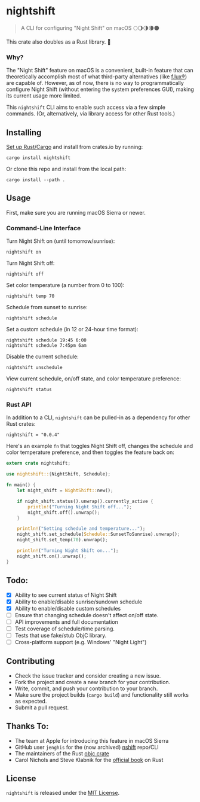 # nightshift

> A CLI for configuring "Night Shift" on macOS 🌕🌖🌗🌘🌑

This crate also doubles as a Rust library. 🦀

### Why?

The "Night Shift" feature on macOS is a convenient, built-in feature
that can theoretically accomplish most of what third-party alternatives
(like [f.lux®](https://justgetflux.com/)) are capable of. However, as
of now, there is no way to programmatically configure Night Shift (without
entering the system preferences GUI), making its current usage more limited.

This `nightshift` CLI aims to enable such access via a few simple commands.
(Or, alternatively, via library access for other Rust tools.)

## Installing

[Set up Rust/Cargo](https://doc.rust-lang.org/book/ch01-01-installation.html)
and install from crates.io by running:

```
cargo install nightshift
```

Or clone this repo and install from the local path:

```
cargo install --path .
```

## Usage

First, make sure you are running macOS Sierra or newer.

### Command-Line Interface

Turn Night Shift on (until tomorrow/sunrise):

```
nightshift on
```

Turn Night Shift off:

```
nightshift off
```

Set color temperature (a number from 0 to 100):

```
nightshift temp 70
```

Schedule from sunset to sunrise:

```
nightshift schedule
```

Set a custom schedule (in 12 or 24-hour time format):

```
nightshift schedule 19:45 6:00
nightshift schedule 7:45pm 6am
```

Disable the current schedule:

```
nightshift unschedule
```

View current schedule, on/off state, and color temperature preference:

```
nightshift status
```

### Rust API

In addition to a CLI, `nightshift` can be pulled-in as a dependency for other Rust crates:

```
nightshift = "0.0.4"
```

Here's an example `fn` that toggles Night Shift off,
changes the schedule and color temperature preference,
and then toggles the feature back on:

```rust
extern crate nightshift;

use nightshift::{NightShift, Schedule};

fn main() {
    let night_shift = NightShift::new();

    if night_shift.status().unwrap().currently_active {
        println!("Turning Night Shift off...");
        night_shift.off().unwrap();
    }

    println!("Setting schedule and temperature...");
    night_shift.set_schedule(Schedule::SunsetToSunrise).unwrap();
    night_shift.set_temp(70).unwrap();

    println!("Turning Night Shift on...");
    night_shift.on().unwrap();
}
```

## Todo:

- [X] Ability to see current status of Night Shift
- [X] Ability to enable/disable sunrise/sundown schedule
- [X] Ability to enable/disable custom schedules
- [ ] Ensure that changing schedule doesn't affect on/off state.
- [ ] API improvements and full documentation
- [ ] Test coverage of schedule/time parsing.
- [ ] Tests that use fake/stub ObjC library.
- [ ] Cross-platform support (e.g. Windows' "Night Light")

## Contributing

* Check the issue tracker and consider creating a new issue.
* Fork the project and create a new branch for your contribution.
* Write, commit, and push your contribution to your branch.
* Make sure the project builds (`cargo build`) and functionality still works as expected.
* Submit a pull request.

## Thanks To:

* The team at Apple for introducing this feature in macOS Sierra
* GitHub user `jenghis` for the (now archived) [nshift](https://github.com/jenghis/nshift) repo/CLI
* The maintainers of the Rust [objc crate](https://github.com/SSheldon/rust-objc)
* Carol Nichols and Steve Klabnik for the [official book](https://doc.rust-lang.org/book/) on Rust

## License

`nightshift` is released under the [MIT License](LICENSE).
